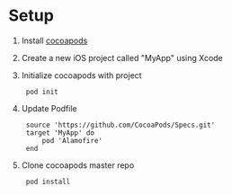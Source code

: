 # Setup

1. Install [cocoapods](https://cocoapods.org/)
2. Create a new iOS project called "MyApp" using Xcode
3. Initialize cocoapods with project
		
		pod init
		
4. Update Podfile

		source 'https://github.com/CocoaPods/Specs.git'
		target 'MyApp' do
			pod 'Alamofire'
		end
                
5. Clone cocoapods master repo

		pod install
